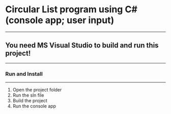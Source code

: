 # Circular List program using C# (console app; user input)
-------------------------------------------------------------------------------
## You need MS Visual Studio to build and run this project!
-------------------------------------------------------------------------------
### Run and Install
-------------------------------------------------------------------------------
1. Open the project folder
2. Run the sln file
3. Build the project
4. Run the console app
